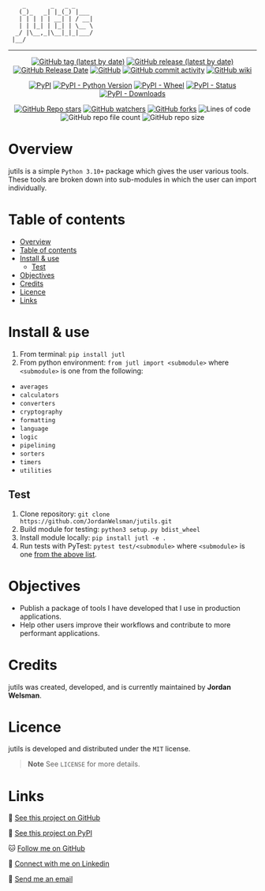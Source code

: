 <!-- ASCII Logo -->
```ascii
    _       _   _ _     
   (_)_   _| |_(_) |___ 
   | | | | | __| | / __|
   | | |_| | |_| | \__ \
  _/ |\__,_|\__|_|_|___/
 |__/                                                     
```

------------------------------------------------------

<div align="center">

[![GitHub tag (latest by date)](https://img.shields.io/github/v/tag/JordanWelsman/jutils?style=for-the-badge)](https://github.com/JordanWelsman/jutils/tags)
[![GitHub release (latest by date)](https://img.shields.io/github/v/release/JordanWelsman/jutils?style=for-the-badge)](https://github.com/JordanWelsman/jutils/releases)
[![GitHub Release Date](https://img.shields.io/github/release-date/JordanWelsman/jutils?style=for-the-badge)](https://github.com/JordanWelsman/jutils/wiki/Version-History)
[![GitHub](https://img.shields.io/github/license/JordanWelsman/jutils?style=for-the-badge)](https://github.com/JordanWelsman/jutils/blob/main/LICENSE.md)
[![GitHub commit activity](https://img.shields.io/github/commit-activity/m/JordanWelsman/jutils?style=for-the-badge)](https://github.com/JordanWelsman/jutils/commits/main)
[![GitHub wiki](https://img.shields.io/badge/wiki-jutils-blueviolet?style=for-the-badge)](https://github.com/JordanWelsman/jutils/wiki)

</div>
<div align="center">

[![PyPI](https://img.shields.io/pypi/v/jutl?style=for-the-badge)](https://pypi.org/project/jutl)
[![PyPI - Python Version](https://img.shields.io/pypi/pyversions/jutl?style=for-the-badge)](https://docs.python.org/3/whatsnew/3.11.html)
[![PyPI - Wheel](https://img.shields.io/pypi/wheel/jutl?style=for-the-badge)](https://pypi.org/project/jutl/#files)
[![PyPI - Status](https://img.shields.io/pypi/status/jutl?style=for-the-badge)](https://pypi.org/project/jutl/#data)
[![PyPI - Downloads](https://img.shields.io/pypi/dm/jutl?style=for-the-badge)](https://pypi.org/project/jutl/#history)

</div>
<div align="center">

[![GitHub Repo stars](https://img.shields.io/github/stars/JordanWelsman/jutils?style=for-the-badge)](https://github.com/JordanWelsman/jutils/stargazers)
[![GitHub watchers](https://img.shields.io/github/watchers/JordanWelsman/jutils?style=for-the-badge)](https://github.com/JordanWelsman/jutils/watchers)
[![GitHub forks](https://img.shields.io/github/forks/JordanWelsman/jutils?style=for-the-badge)](https://github.com/JordanWelsman/jutils/network/members)
![Lines of code](https://img.shields.io/tokei/lines/github/JordanWelsman/jutils?style=for-the-badge)
![GitHub repo file count](https://img.shields.io/github/directory-file-count/JordanWelsman/jutils?style=for-the-badge)
![GitHub repo size](https://img.shields.io/github/repo-size/JordanWelsman/jutils?style=for-the-badge)

</div>

# Overview

jutils is a simple `Python 3.10+` package which gives the user various tools. These tools are broken down into sub-modules in which the user can import individually.

# Table of contents

- [Overview](#overview)
- [Table of contents](#table-of-contents)
- [Install \& use](#install--use)
  - [Test](#test)
- [Objectives](#objectives)
- [Credits](#credits)
- [Licence](#licence)
- [Links](#links)

# Install & use

1. From terminal: `pip install jutl`
2. From python environment: `from jutl import <submodule>` where `<submodule>` is one from the following:

- `averages`
- `calculators`
- `converters`
- `cryptography`
- `formatting`
- `language`
- `logic`
- `pipelining`
- `sorters`
- `timers`
- `utilities`

## Test

1. Clone repository: `git clone https://github.com/JordanWelsman/jutils.git`
2. Build module for testing: `python3 setup.py bdist_wheel`
3. Install module locally: `pip install jutl -e .`
4. Run tests with PyTest: `pytest test/<submodule>` where `<submodule>` is one [from the above list](#install--use).

# Objectives

- Publish a package of tools I have developed that I use in production applications.
- Help other users improve their workflows and contribute to more performant applications.

# Credits

jutils was created, developed, and is currently maintained by **Jordan Welsman**.

# Licence

jutils is developed and distributed under the `MIT` license.
> **Note**
> See `LICENSE` for more details.

# Links

:file_folder: [See this project on GitHub](https://github.com/JordanWelsman/jutils/)

:gift: [See this project on PyPI](https://pypi.org/project/jutl/)

:cat: [Follow me on GitHub](https://github.com/JordanWelsman/)

:briefcase: [Connect with me on Linkedin](https://linkedin.com/in/JordanWelsman/)

:email: [Send me an email](mailto:jordan.welsman@outlook.com)
